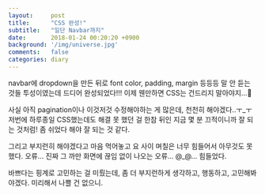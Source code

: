 ```yaml
---
layout:     post
title:      "CSS 완성!"
subtitle:   "일단 Navbar까지"
date:       2018-01-24 00:20:20 +0900
background: '/img/universe.jpg'
comments:   false
categories: diary
---
```



navbar에 dropdown을 만든 뒤로 font color, padding, margin 등등등 말 안 듣는 것들 투성이였는데 드디어 완성되었다!!! 이제 웬만하면 CSS는 건드리지 말아야지...&#128548;

사실 아직 pagination이나 이것저것 수정해야하는 게 많은데, 천천히 해야겠다..ㅜ_ㅜ 저번에 하루종일 CSS했는데도 해결 못 했던 걸 한참 뒤인 지금 몇 분 끄적이니까 잘 되는 것처럼! 좀 쉬었다 해야 잘 되는 것 같다.

그리고 부지런히 해야겠다고 마음 먹어놓고 요 사이 며칠은 너무 힘들어서 아무것도 못했다. 오류... 진짜 그 까만 화면에 끊임 없이 나오는 오류... @_@... 힘들었다.

바쁘다는 핑계로 고민하는 걸 미뤘는데, 좀 더 부지런하게 생각하고, 행동하고, 고민해봐야겠다. 미리해서 나쁠 건 없으니.